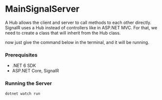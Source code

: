 # MainSignalServer

A Hub allows the client and server to call methods to each other directly. SignalR uses a Hub instead of controllers like in ASP.NET MVC. For that, we need to create a class that will inherit from the Hub class.

now just give the command below in the terminal, and it will be running.

### Prerequisites

- .NET 6 SDK
- ASP.NET Core, SignalR

### Running the Server
```bash
dotnet watch run